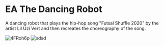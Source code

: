# EA The Dancing Robot
A dancing robot that plays the hip-hop song "Futsal Shuffle 2020" by the artist Lil Uzi Vert and then recreates the choreography of the song.

![4FRoh6p](https://user-images.githubusercontent.com/74799496/141024027-b52cadea-76cd-464f-80d5-69c6a99f288e.png)
![sdsd](https://user-images.githubusercontent.com/74799496/141024444-c8b22bee-f3e0-40e5-9de7-42e4c829f145.JPG)

